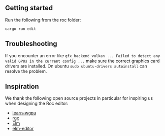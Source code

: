 ## Getting started

Run the following from the roc folder:

```
cargo run edit
```

## Troubleshooting

If you encounter an error like `gfx_backend_vulkan ... Failed to detect any valid GPUs in the current config ...` make sure the correct graphics card drivers are installed. On ubuntu `sudo ubuntu-drivers autoinstall` can resolve the problem.

## Inspiration

We thank the following open source projects in particular for inspiring us when designing the Roc editor:
- [learn-wgpu](https://github.com/sotrh/learn-wgpu)
- [rgx](https://github.com/cloudhead/rgx)
- [Elm](https://github.com/elm/compiler)
- [elm-editor](https://github.com/jxxcarlson/elm-editor)
